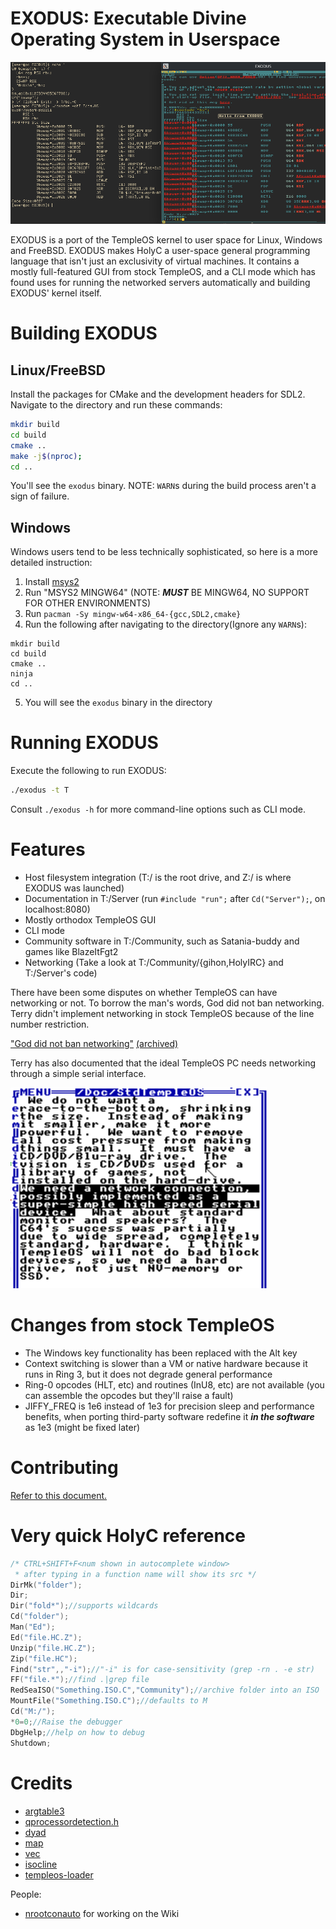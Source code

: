 # EXODUS: Executable Divine Operating System in Userspace

![EXODUS](img/Exodus.png)

EXODUS is a port of the TempleOS kernel to user space for Linux, Windows and FreeBSD.
EXODUS makes HolyC a user-space general programming language that
isn't just an exclusivity of virtual machines. It contains a mostly
full-featured GUI from stock TempleOS, and a CLI mode which has found
uses for running the networked servers automatically and building
EXODUS' kernel itself.

# Building EXODUS

## Linux/FreeBSD

Install the packages for CMake and the development headers for SDL2.
Navigate to the directory and run these commands:

```sh
mkdir build
cd build
cmake ..
make -j$(nproc);
cd ..
```

You'll see the `exodus` binary. NOTE: `WARN`s during the build process aren't
a sign of failure.

## Windows

Windows users tend to be less technically sophisticated,
so here is a more detailed instruction:

1. Install [msys2](https://msys2.org)
2. Run "MSYS2 MINGW64" (NOTE: ***MUST*** BE MINGW64, NO SUPPORT FOR OTHER ENVIRONMENTS)
3. Run `pacman -Sy mingw-w64-x86_64-{gcc,SDL2,cmake}`
4. Run the following after navigating to the directory(Ignore any `WARN`s):
```
mkdir build
cd build
cmake ..
ninja
cd ..
```
5. You will see the `exodus` binary in the directory

# Running EXODUS

Execute the following to run EXODUS:

```sh
./exodus -t T
```

Consult `./exodus -h` for more command-line options such as CLI mode.

# Features
- Host filesystem integration (T:/ is the root drive, and Z:/ is where EXODUS was launched)
- Documentation in T:/Server (run `#include "run";` after `Cd("Server");`, on localhost:8080)
- Mostly orthodox TempleOS GUI
- CLI mode
- Community software in T:/Community, such as Satania-buddy and games like BlazeItFgt2
- Networking (Take a look at T:/Community/{gihon,HolyIRC} and T:/Server's code)

There have been some disputes on whether TempleOS can have networking or not.
To borrow the man's words, God did not ban networking.
Terry didn't implement networking in stock TempleOS because of
the line number restriction.

["God did not ban networking"](https://old.reddit.com/r/TempleOS_Official/comments/2pzdy6/can_there_be_networking/cn1kshe/) [(archived)](https://archive.is/0epu3)

Terry has also documented that the ideal TempleOS PC needs networking through a simple
serial interface. 

![Networking with serial](img/serialnetworking.png)

# Changes from stock TempleOS
- The Windows key functionality has been replaced with the Alt key
- Context switching is slower than a VM or native hardware because it runs in Ring 3, but it does not degrade general performance
- Ring-0 opcodes (HLT, etc) and routines (InU8, etc) are not available (you can assemble the opcodes but they'll raise a fault)
- JIFFY\_FREQ is 1e6 instead of 1e3 for precision sleep and performance benefits, when porting third-party software redefine it ***in the software*** as 1e3 (might be fixed later)

# Contributing
[Refer to this document.](./CONTRIBUTING.md)

# Very quick HolyC reference
```C
/* CTRL+SHIFT+F<num shown in autocomplete window>
 * after typing in a function name will show its src */
DirMk("folder");
Dir;
Dir("fold*");//supports wildcards
Cd("folder");
Man("Ed");
Ed("file.HC.Z");
Unzip("file.HC.Z");
Zip("file.HC");
Find("str",,"-i");//"-i" is for case-sensitivity (grep -rn . -e str)
FF("file.*");//find .|grep file
RedSeaISO("Something.ISO.C","Community");//archive folder into an ISO
MountFile("Something.ISO.C");//defaults to M
Cd("M:/");
*0=0;//Raise the debugger
DbgHelp;//help on how to debug
Shutdown;
```

# Credits

- [argtable3](https://github.com/argtable/argtable3)
- [qprocessordetection.h](https://qt.gitorious.org/qt/qtbase/blobs/master/src/corelib/global/qprocessordetection.h)
- [dyad](https://github.com/rxi/dyad)
- [map](https://github.com/rxi/map)
- [vec](https://github.com/rxi/vec)
- [isocline](https://github.com/daanx/isocline)
- [templeos-loader](https://github.com/minexew/templeos-loader)

People:

- [nrootconauto](https://github.com/nrootconauto) for working on the Wiki
